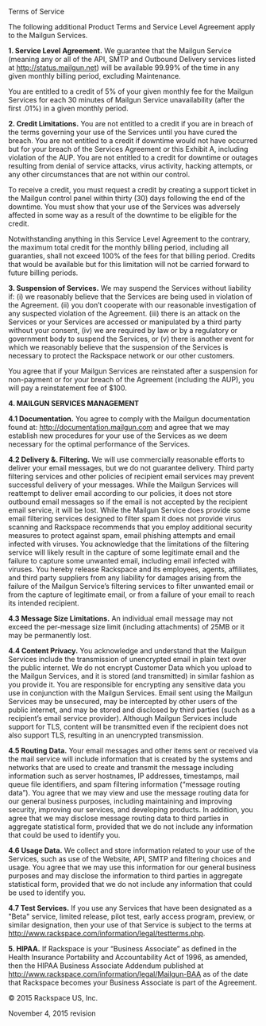 Terms of Service

The following additional Product Terms and Service Level Agreement apply to the Mailgun Services.

**1\. Service Level Agreement.** We guarantee that the Mailgun Service (meaning any or all of the API, SMTP and Outbound Delivery services listed at http://status.mailgun.net) will be available 99.99% of the time in any given monthly billing period, excluding Maintenance.

You are entitled to a credit of 5% of your given monthly fee for the Mailgun Services for each 30 minutes of Mailgun Service unavailability (after the first .01%) in a given monthly period.

**2\. Credit Limitations.** You are not entitled to a credit if you are in breach of the terms governing your use of the Services until you have cured the breach. You are not entitled to a credit if downtime would not have occurred but for your breach of the Services Agreement or this Exhibit A, including violation of the AUP. You are not entitled to a credit for downtime or outages resulting from denial of service attacks, virus activity, hacking attempts, or any other circumstances that are not within our control.

To receive a credit, you must request a credit by creating a support ticket in the Mailgun control panel within thirty (30) days following the end of the downtime. You must show that your use of the Services was adversely affected in some way as a result of the downtime to be eligible for the credit.

Notwithstanding anything in this Service Level Agreement to the contrary, the maximum total credit for the monthly billing period, including all guaranties, shall not exceed 100% of the fees for that billing period. Credits that would be available but for this limitation will not be carried forward to future billing periods.

**3\. Suspension of Services.** We may suspend the Services without liability if: (i) we reasonably believe that the Services are being used in violation of the Agreement. (ii) you don’t cooperate with our reasonable investigation of any suspected violation of the Agreement. (iii) there is an attack on the Services or your Services are accessed or manipulated by a third party without your consent, (iv) we are required by law or by a regulatory or government body to suspend the Services, or (v) there is another event for which we reasonably believe that the suspension of the Services is necessary to protect the Rackspace network or our other customers.

You agree that if your Mailgun Services are reinstated after a suspension for non-payment or for your breach of the Agreement (including the AUP), you will pay a reinstatement fee of $100.

**4\. MAILGUN SERVICES MANAGEMENT**

**4.1 Documentation.** You agree to comply with the Mailgun documentation found at: http://documentation.mailgun.com and agree that we may establish new procedures for your use of the Services as we deem necessary for the optimal performance of the Services.

**4.2 Delivery &. Filtering.** We will use commercially reasonable efforts to deliver your email messages, but we do not guarantee delivery. Third party filtering services and other policies of recipient email services may prevent successful delivery of your messages. While the Mailgun Services will reattempt to deliver email according to our policies, it does not store outbound email messages so if the email is not accepted by the recipient email service, it will be lost. While the Mailgun Service does provide some email filtering services designed to filter spam it does not provide virus scanning and Rackspace recommends that you employ additional security measures to protect against spam, email phishing attempts and email infected with viruses. You acknowledge that the limitations of the filtering service will likely result in the capture of some legitimate email and the failure to capture some unwanted email, including email infected with viruses. You hereby release Rackspace and its employees, agents, affiliates, and third party suppliers from any liability for damages arising from the failure of the Mailgun Service’s filtering services to filter unwanted email or from the capture of legitimate email, or from a failure of your email to reach its intended recipient.

**4.3 Message Size Limitations.** An individual email message may not exceed the per-message size limit (including attachments) of 25MB or it may be permanently lost.

**4.4 Content Privacy.** You acknowledge and understand that the Mailgun Services include the transmission of unencrypted email in plain text over the public internet. We do not encrypt Customer Data which you upload to the Mailgun Services, and it is stored (and transmitted) in similar fashion as you provide it. You are responsible for encrypting any sensitive data you use in conjunction with the Mailgun Services. Email sent using the Mailgun Services may be unsecured, may be intercepted by other users of the public internet, and may be stored and disclosed by third parties (such as a recipient’s email service provider). Although Mailgun Services include support for TLS, content will be transmitted even if the recipient does not also support TLS, resulting in an unencrypted transmission.

**4.5 Routing Data.** Your email messages and other items sent or received via the mail service will include information that is created by the systems and networks that are used to create and transmit the message including information such as server hostnames, IP addresses, timestamps, mail queue file identifiers, and spam filtering information (“message routing data”). You agree that we may view and use the message routing data for our general business purposes, including maintaining and improving security, improving our services, and developing products. In addition, you agree that we may disclose message routing data to third parties in aggregate statistical form, provided that we do not include any information that could be used to identify you.

**4.6 Usage Data.** We collect and store information related to your use of the Services, such as use of the Website, API, SMTP and filtering choices and usage. You agree that we may use this information for our general business purposes and may disclose the information to third parties in aggregate statistical form, provided that we do not include any information that could be used to identify you.

**4.7 Test Services.** If you use any Services that have been designated as a "Beta" service, limited release, pilot test, early access program, preview, or similar designation, then your use of that Service is subject to the terms at http://www.rackspace.com/information/legal/testterms.php.

**5\. HIPAA.** If Rackspace is your “Business Associate” as defined in the Health Insurance Portability and Accountability Act of 1996, as amended, then the HIPAA Business Associate Addendum published at http://www.rackspace.com/information/legal/Mailgun-BAA as of the date that Rackspace becomes your Business Associate is part of the Agreement.

© 2015 Rackspace US, Inc.

November 4, 2015 revision
